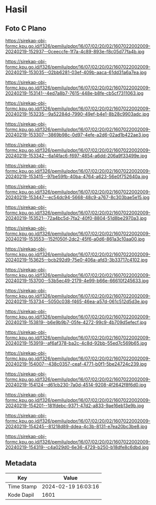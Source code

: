# Hasil

## Foto C Plano

https://sirekap-obj-formc.kpu.go.id/f326/pemilu/pdpr/16/07/02/20/02/1607022002009-20240219-152937--0ceeccfe-1f7a-4c89-893e-f8c05d77fa4b.jpg

https://sirekap-obj-formc.kpu.go.id/f326/pemilu/pdpr/16/07/02/20/02/1607022002009-20240219-153035--02bb6281-03ef-409b-aaca-61dd31a6a7ea.jpg

https://sirekap-obj-formc.kpu.go.id/f326/pemilu/pdpr/16/07/02/20/02/1607022002009-20240219-153141--4ed7a8b7-7615-448e-b8fe-cb5cf7311063.jpg

https://sirekap-obj-formc.kpu.go.id/f326/pemilu/pdpr/16/07/02/20/02/1607022002009-20240219-153235--9a52284d-7990-49ef-b4e1-8b28c9903adc.jpg

https://sirekap-obj-formc.kpu.go.id/f326/pemilu/pdpr/16/07/02/20/02/1607022002009-20240219-153307--3869b98c-0d97-4efe-a2d6-02ad1b422ae3.jpg

https://sirekap-obj-formc.kpu.go.id/f326/pemilu/pdpr/16/07/02/20/02/1607022002009-20240219-153342--6a14fac6-f697-4854-a6dd-206a9f33499e.jpg

https://sirekap-obj-formc.kpu.go.id/f326/pemilu/pdpr/16/07/02/20/02/1607022002009-20240219-153415--97be59fb-40ba-4764-a623-56e0f752640a.jpg

https://sirekap-obj-formc.kpu.go.id/f326/pemilu/pdpr/16/07/02/20/02/1607022002009-20240219-153447--ec54dc94-5668-48c9-a767-8c303bae5e15.jpg

https://sirekap-obj-formc.kpu.go.id/f326/pemilu/pdpr/16/07/02/20/02/1607022002009-20240219-153521--72a4bc5d-7fa2-40f0-8804-51d8be2970a3.jpg

https://sirekap-obj-formc.kpu.go.id/f326/pemilu/pdpr/16/07/02/20/02/1607022002009-20240219-153553--152f050f-2dc2-45f6-a0d6-861a3c10aa00.jpg

https://sirekap-obj-formc.kpu.go.id/f326/pemilu/pdpr/16/07/02/20/02/1607022002009-20240219-153625--bcb292d9-75e0-406a-afd3-3b33717c4102.jpg

https://sirekap-obj-formc.kpu.go.id/f326/pemilu/pdpr/16/07/02/20/02/1607022002009-20240219-153700--53b5ec49-2179-4e99-b66e-66610f245633.jpg

https://sirekap-obj-formc.kpu.go.id/f326/pemilu/pdpr/16/07/02/20/02/1607022002009-20240219-153734--5050c038-f465-46ea-a57d-061c512d5d3e.jpg

https://sirekap-obj-formc.kpu.go.id/f326/pemilu/pdpr/16/07/02/20/02/1607022002009-20240219-153819--b6e9b9b7-05fe-4272-99c9-4b709d5efecf.jpg

https://sirekap-obj-formc.kpu.go.id/f326/pemilu/pdpr/16/07/02/20/02/1607022002009-20240219-153919--af6af378-ba2c-4c8d-92bb-55ed7c569b65.jpg

https://sirekap-obj-formc.kpu.go.id/f326/pemilu/pdpr/16/07/02/20/02/1607022002009-20240219-154007--438c0357-ceaf-4771-b0f1-5be24724c239.jpg

https://sirekap-obj-formc.kpu.go.id/f326/pemilu/pdpr/16/07/02/20/02/1607022002009-20240219-154124--d61cb230-7a0d-4514-9208-4f2642f8f6d0.jpg

https://sirekap-obj-formc.kpu.go.id/f326/pemilu/pdpr/16/07/02/20/02/1607022002009-20240219-154201--181fdebc-9371-47d2-a833-9ae16eb13e9b.jpg

https://sirekap-obj-formc.kpu.go.id/f326/pemilu/pdpr/16/07/02/20/02/1607022002009-20240219-154245--81218d89-ddea-4c3b-8131-e7ea20bc3be8.jpg

https://sirekap-obj-formc.kpu.go.id/f326/pemilu/pdpr/16/07/02/20/02/1607022002009-20240219-154319--c4a029d0-6e36-4729-b250-b18dfe8c6dbd.jpg


## Metadata

| Key        | Value               |
| ---------- | ------------------- |
| Time Stamp | 2024-02-19 16:03:16 |
| Kode Dapil | 1601                |



